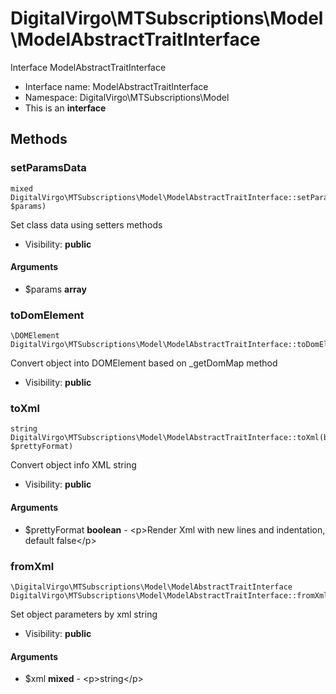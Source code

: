 DigitalVirgo\MTSubscriptions\Model\ModelAbstractTraitInterface
===============

Interface ModelAbstractTraitInterface




* Interface name: ModelAbstractTraitInterface
* Namespace: DigitalVirgo\MTSubscriptions\Model
* This is an **interface**






Methods
-------


### setParamsData

    mixed DigitalVirgo\MTSubscriptions\Model\ModelAbstractTraitInterface::setParamsData(array $params)

Set class data using setters methods



* Visibility: **public**


#### Arguments
* $params **array**



### toDomElement

    \DOMElement DigitalVirgo\MTSubscriptions\Model\ModelAbstractTraitInterface::toDomElement()

Convert object into DOMElement based on _getDomMap method



* Visibility: **public**




### toXml

    string DigitalVirgo\MTSubscriptions\Model\ModelAbstractTraitInterface::toXml(boolean $prettyFormat)

Convert object info XML string



* Visibility: **public**


#### Arguments
* $prettyFormat **boolean** - &lt;p&gt;Render Xml with new lines and indentation, default false&lt;/p&gt;



### fromXml

    \DigitalVirgo\MTSubscriptions\Model\ModelAbstractTraitInterface DigitalVirgo\MTSubscriptions\Model\ModelAbstractTraitInterface::fromXml($xml)

Set object parameters by xml string



* Visibility: **public**


#### Arguments
* $xml **mixed** - &lt;p&gt;string&lt;/p&gt;


